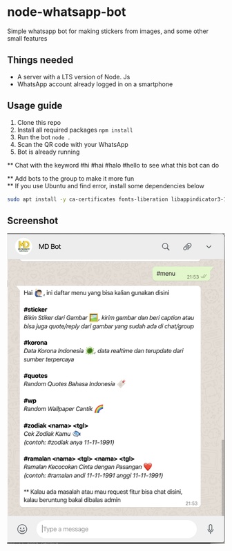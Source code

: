 # node-whatsapp-bot

Simple whatsapp bot for making stickers from images, and some other small features

## Things needed

- A server with a LTS version of Node. Js
- WhatsApp account already logged in on a smartphone

## Usage guide

1. Clone this repo
2. Install all required packages `npm install`
3. Run the bot `node .`
4. Scan the QR code with your WhatsApp
5. Bot is already running

\*\* Chat with the keyword #hi #hai #halo #hello to see what this bot can do

\*\* Add bots to the group to make it more fun  
\*\* If you use Ubuntu and find error, install some dependencies below

```bash
sudo apt install -y ca-certificates fonts-liberation libappindicator3-1 libasound2 libatk-bridge2.0-0 libatk1.0-0 libc6 libcairo2 libcups2 libdbus-1-3 libexpat1 libfontconfig1 libgbm1 libgcc1 libglib2.0-0 libgtk-3-0 libnspr4 libnss3 libpango-1.0-0 libpangocairo-1.0-0 libstdc++6 libx11-6 libx11-xcb1 libxcb1 libxcomposite1 libxcursor1 libxdamage1 libxext6 libxfixes3 libxi6 libxrandr2 libxrender1 libxss1 libxtst6 lsb-release wget xdg-utils
```

## Screenshot

![ss](screenshot/Screen%20Shot%202020-08-15%20at%2022.06.50.png)
